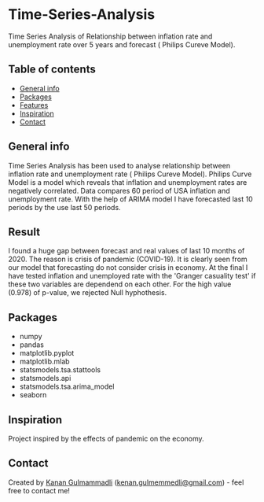 # Time-Series-Analysis
Time Series Analysis of Relationship between inflation rate and unemployment rate  over 5 years and forecast ( Philips Cureve Model).

## Table of contents
* [General info](#general-info)
* [Packages](#technologies)
* [Features](#features)
* [Inspiration](#inspiration)
* [Contact](#contact)

## General info
 Time Series Analysis has been used to analyse relationship between inflation rate and unemployment rate ( Philips Cureve Model). Philips Curve Model is a model which reveals that inflation and unemployment rates are negatively correlated. Data compares 60 period of USA inflation and unemployment rate. With the help of ARIMA model I have forecasted last 10 periods by the use last 50 periods.
 
 ## Result
  I found a huge gap between forecast and real values of last 10 months of 2020. The reason is crisis of pandemic (COVID-19). It is clearly seen from our model that forecasting do not consider crisis in economy. At the final I have tested inflation and unemployed rate with the 'Granger casuality test' if these two variables are dependend on each other. For the high value (0.978) of p-value, we rejected Null hyphothesis.
 
 



## Packages
* numpy
* pandas
* matplotlib.pyplot
* matplotlib.mlab
* statsmodels.tsa.stattools
* statsmodels.api
* statsmodels.tsa.arima_model
* seaborn






## Inspiration
Project inspired by the effects of pandemic on the economy.

## Contact
Created by [Kanan Gulmammadli](kenan.gulmemmedli@gmail.com) (kenan.gulmemmedli@gmail.com)  - feel free to contact me!
